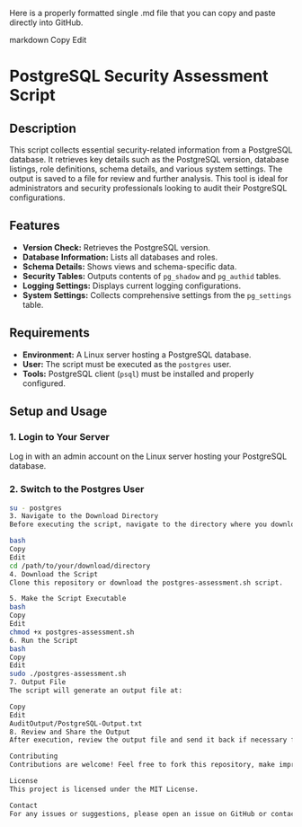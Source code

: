 Here is a properly formatted single .md file that you can copy and paste directly into GitHub.

markdown
Copy
Edit
# PostgreSQL Security Assessment Script

## Description

This script collects essential security-related information from a PostgreSQL database. It retrieves key details such as the PostgreSQL version, database listings, role definitions, schema details, and various system settings. The output is saved to a file for review and further analysis. This tool is ideal for administrators and security professionals looking to audit their PostgreSQL configurations.

## Features

- **Version Check:** Retrieves the PostgreSQL version.
- **Database Information:** Lists all databases and roles.
- **Schema Details:** Shows views and schema-specific data.
- **Security Tables:** Outputs contents of `pg_shadow` and `pg_authid` tables.
- **Logging Settings:** Displays current logging configurations.
- **System Settings:** Collects comprehensive settings from the `pg_settings` table.

## Requirements

- **Environment:** A Linux server hosting a PostgreSQL database.
- **User:** The script must be executed as the `postgres` user.
- **Tools:** PostgreSQL client (`psql`) must be installed and properly configured.

## Setup and Usage

### 1. Login to Your Server  
Log in with an admin account on the Linux server hosting your PostgreSQL database.

### 2. Switch to the Postgres User  
```bash
su - postgres
3. Navigate to the Download Directory
Before executing the script, navigate to the directory where you downloaded postgres-assessment.sh.

bash
Copy
Edit
cd /path/to/your/download/directory
4. Download the Script
Clone this repository or download the postgres-assessment.sh script.

5. Make the Script Executable
bash
Copy
Edit
chmod +x postgres-assessment.sh
6. Run the Script
bash
Copy
Edit
sudo ./postgres-assessment.sh
7. Output File
The script will generate an output file at:

Copy
Edit
AuditOutput/PostgreSQL-Output.txt
8. Review and Share the Output
After execution, review the output file and send it back if necessary for further analysis or auditing.

Contributing
Contributions are welcome! Feel free to fork this repository, make improvements, and submit pull requests.

License
This project is licensed under the MIT License.

Contact
For any issues or suggestions, please open an issue on GitHub or contact me via GitHub.
